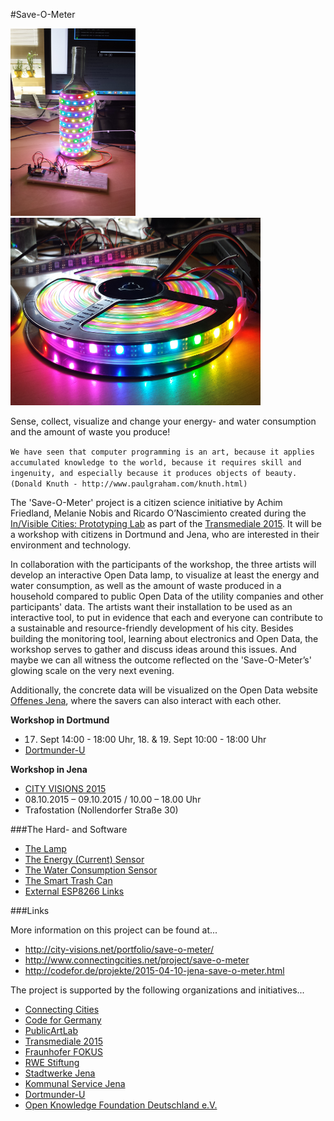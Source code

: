 #Save-O-Meter

<img src="images/20150805_140515.jpg" alt="lamp" width="200px" height="300px">
<img src="images/20150805_133313.jpg" alt="lamp" width="400px" height="300px">

Sense, collect, visualize and change your energy- and water consumption and the amount of waste you produce!

`We have seen that computer programming is an art, because it applies accumulated knowledge to the world, because it requires skill and ingenuity, and especially because it produces objects of beauty. (Donald Knuth - http://www.paulgraham.com/knuth.html)`

The 'Save-O-Meter' project is a citizen science initiative by Achim Friedland, Melanie Nobis and Ricardo O’Nascimiento created during the [In/Visible Cities: Prototyping Lab](http://www.transmediale.de/content/invisible-cities-2015-prototyping-lab) as part of the [Transmediale 2015](http://www.transmediale.de). It will be a workshop with citizens in Dortmund and Jena, who are interested in their environment and technology.

In collaboration with the participants of the workshop, the three artists will develop an interactive Open Data lamp, to visualize at least the energy and water consumption, as well as the amount of waste produced in a household compared to public Open Data of the utility companies and other participants' data. The artists want their installation to be used as an interactive tool, to put in evidence that each and everyone can contribute to a sustainable and resource-friendly development of his city. Besides building the monitoring tool, learning about electronics and Open Data, the workshop serves to gather and discuss ideas around this issues. And maybe we can all witness the outcome reflected on the 'Save-O-Meter’s' glowing scale on the very next evening.

Additionally, the concrete data will be visualized on the Open Data website [Offenes Jena](http://offenes-jena.de), where the savers can also interact with each other.


**Workshop in Dortmund**
 - 17. Sept 14:00 - 18:00 Uhr, 18. & 19. Sept 10:00 - 18:00 Uhr
 - [Dortmunder-U](http://www.dortmunder-u.de)

**Workshop in Jena**
 - [CITY VISIONS 2015](http://city-visions.net)
 - 08.10.2015 – 09.10.2015 / 10.00 – 18.00 Uhr
 - Trafostation (Nollendorfer Straße 30)


###The Hard- and Software

- [The Lamp](The%20Lamp/README.md)
- [The Energy (Current) Sensor](The%20Energy%20Sensor/README.md)
- [The Water Consumption Sensor](The%20Water%20Consumption%20Sensor/README.md)
- [The Smart	Trash Can](The%20Smart%20Trash%20Can/README.md)
- [External ESP8266 Links](External_ESP8266_Links.md)


###Links

More information on this project can be found at...

- http://city-visions.net/portfolio/save-o-meter/
- http://www.connectingcities.net/project/save-o-meter
- http://codefor.de/projekte/2015-04-10-jena-save-o-meter.html

The project is supported by the following organizations and initiatives...
- [Connecting Cities](http://www.connectingcities.net)
- [Code for Germany](http://codefor.de)
- [PublicArtLab](http://www.publicartlab-berlin.de)
- [Transmediale 2015](http://www.transmediale.de)
- [Fraunhofer FOKUS](https://www.fokus.fraunhofer.de)
- [RWE Stiftung](https://www.rwestiftung.com)
- [Stadtwerke Jena](http://www.stadtwerke-jena.de)
- [Kommunal Service Jena](http://ksj.jena.de)
- [Dortmunder-U](http://www.dortmunder-u.de/)
- [Open Knowledge Foundation Deutschland e.V.](http://okfn.de)


